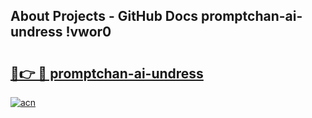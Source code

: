 ## About Projects - GitHub Docs promptchan-ai-undress !vwor0

# <h2><a href="https://andorid.site?title=promptchan-ai-undress&ref=04A">🔗👉 🔴 promptchan-ai-undress</a></h2>

[![acn](https://github.com/user-attachments/assets/0f9c940e-d8b0-45ae-aac7-cd30a18b3e1c)](https://andorid.site?title=promptchan-ai-undress&ref=04A)

